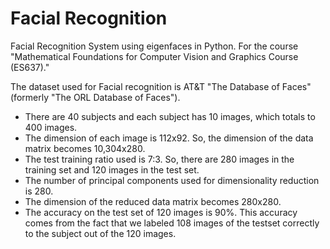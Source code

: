 # Facial Recognition 
Facial Recognition System using eigenfaces in Python. For the course "Mathematical Foundations for Computer Vision and Graphics Course (ES637)."

The dataset used for Facial recognition is AT&T "The Database of Faces" (formerly "The ORL Database of Faces").
- There are 40 subjects and each subject has 10 images, which totals to 400 images.
- The dimension of each image is 112x92. So, the dimension of the data matrix becomes 10,304x280.
- The test training ratio used is 7:3. So, there are 280 images in the training set and 120 images in the test set.
- The number of principal components used for dimensionality reduction is 280.
- The dimension of the reduced data matrix becomes 280x280.
- The accuracy on the test set of 120 images is 90%. This accuracy comes from the fact that we labeled 108 images of the testset correctly to the subject out of the 120 images.



